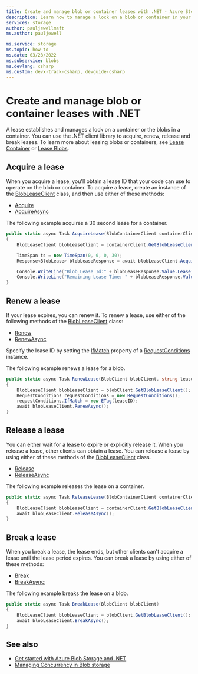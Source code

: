 ```yaml
---
title: Create and manage blob or container leases with .NET - Azure Storage 
description: Learn how to manage a lock on a blob or container in your Azure Storage account using the .NET client library.
services: storage
author: pauljewellmsft
ms.author: pauljewell

ms.service: storage
ms.topic: how-to
ms.date: 03/28/2022
ms.subservice: blobs
ms.devlang: csharp
ms.custom: devx-track-csharp, devguide-csharp
---
```


# Create and manage blob or container leases with .NET

A lease establishes and manages a lock on a container or the blobs in a container. You can use the .NET client library to acquire, renew, release and break leases. To learn more about leasing blobs or containers, see [Lease Container](/rest/api/storageservices/lease-container) or [Lease Blobs](/rest/api/storageservices/lease-blob).

## Acquire a lease

When you acquire a lease, you'll obtain a lease ID that your code can use to operate on the blob or container. To acquire a lease, create an instance of the [BlobLeaseClient](/dotnet/api/azure.storage.blobs.specialized.blobleaseclient) class, and then use either of these methods:

- [Acquire](/dotnet/api/azure.storage.blobs.specialized.blobleaseclient.acquire)
- [AcquireAsync](/dotnet/api/azure.storage.blobs.specialized.blobleaseclient.acquireasync)

The following example acquires a 30 second lease for a container.

```csharp
public static async Task AcquireLease(BlobContainerClient containerClient)
{
    BlobLeaseClient blobLeaseClient = containerClient.GetBlobLeaseClient();

    TimeSpan ts = new TimeSpan(0, 0, 0, 30);
    Response<BlobLease> blobLeaseResponse = await blobLeaseClient.AcquireAsync(ts);

    Console.WriteLine("Blob Lease Id:" + blobLeaseResponse.Value.LeaseId);
    Console.WriteLine("Remaining Lease Time: " + blobLeaseResponse.Value.LeaseTime);
}
```

## Renew a lease

If your lease expires, you can renew it. To renew a lease, use either of the following methods of the [BlobLeaseClient](/dotnet/api/azure.storage.blobs.specialized.blobleaseclient) class:

- [Renew](/dotnet/api/azure.storage.blobs.specialized.blobleaseclient.renew)
- [RenewAsync](/dotnet/api/azure.storage.blobs.specialized.blobleaseclient.renewasync)

Specify the lease ID by setting the [IfMatch](/dotnet/api/azure.matchconditions.ifmatch) property of a [RequestConditions](/dotnet/api/azure.requestconditions) instance.

The following example renews a lease for a blob.

```csharp
public static async Task RenewLease(BlobClient blobClient, string leaseID)
{
    BlobLeaseClient blobLeaseClient = blobClient.GetBlobLeaseClient();
    RequestConditions requestConditions = new RequestConditions();
    requestConditions.IfMatch = new ETag(leaseID);
    await blobLeaseClient.RenewAsync();
}
```

## Release a lease

You can either wait for a lease to expire or explicitly release it. When you release a lease, other clients can obtain a lease. You can release a lease by using either of these methods of the [BlobLeaseClient](/dotnet/api/azure.storage.blobs.specialized.blobleaseclient) class.

- [Release](/dotnet/api/azure.storage.blobs.specialized.blobleaseclient.release)
- [ReleaseAsync](/dotnet/api/azure.storage.blobs.specialized.blobleaseclient.releaseasync)

The following example releases the lease on a container.

```csharp
public static async Task ReleaseLease(BlobContainerClient containerClient)
{
    BlobLeaseClient blobLeaseClient = containerClient.GetBlobLeaseClient();
    await blobLeaseClient.ReleaseAsync();
}
```

## Break a lease

When you break a lease, the lease ends, but other clients can't acquire a lease until the lease period expires. You can break a lease by using either of these methods:

- [Break](/dotnet/api/azure.storage.blobs.specialized.blobleaseclient.break)
- [BreakAsync](/dotnet/api/azure.storage.blobs.specialized.blobleaseclient.breakasync);

The following example breaks the lease on a blob.

```csharp
public static async Task BreakLease(BlobClient blobClient)
{
    BlobLeaseClient blobLeaseClient = blobClient.GetBlobLeaseClient();
    await blobLeaseClient.BreakAsync();
}
```

## See also

- [Get started with Azure Blob Storage and .NET](storage-blob-dotnet-get-started.md)
- [Managing Concurrency in Blob storage](concurrency-manage.md)
